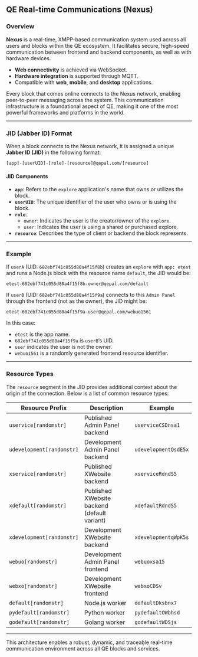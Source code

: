 ## QE Real-time Communications (Nexus)

### Overview

**Nexus** is a real-time, XMPP-based communication system used across all users and blocks within the QE ecosystem. It facilitates secure, high-speed communication between frontend and backend components, as well as with hardware devices. 

- **Web connectivity** is achieved via WebSocket.
- **Hardware integration** is supported through MQTT.
- Compatible with **web**, **mobile**, and **desktop** applications.

Every block that comes online connects to the Nexus network, enabling peer-to-peer messaging across the system. This communication infrastructure is a foundational aspect of QE, making it one of the most powerful frameworks and platforms in the world.

---

### JID (Jabber ID) Format

When a block connects to the Nexus network, it is assigned a unique **Jabber ID (JID)** in the following format:

```
[app]-[userUID]-[role]-[resource]@qepal.com/[resource]
```

#### JID Components

- **`app`**: Refers to the `explore` application's name that owns or utilizes the block.
- **`userUID`**: The unique identifier of the user who owns or is using the block.
- **`role`**:
  - `owner`: Indicates the user is the creator/owner of the `explore`.
  - `user`: Indicates the user is using a shared or purchased explore.
- **`resource`**: Describes the type of client or backend the block represents.

---

### Example

If `userA` (UID: `682ebf741c055d80a4f15f8b`) creates an `explore` with `app: etest` and runs a Node.js block with the resource name `default`, the JID would be:

```
etest-682ebf741c055d80a4f15f8b-owner@qepal.com/default
```

If `userB` (UID: `682ebf741c055d80a4f15f9a`) connects to this `Admin Panel` through the frontend (not as the owner), the JID might be:

```
etest-682ebf741c055d80a4f15f9a-user@qepal.com/webuo1561
```

In this case:
- `etest` is the app name.
- `682ebf741c055d80a4f15f9a` is `userB`’s UID.
- `user` indicates the user is not the owner.
- `webuo1561` is a randomly generated frontend resource identifier.

---

### Resource Types

The `resource` segment in the JID provides additional context about the origin of the connection. Below is a list of common resource types:

| Resource Prefix       | Description                                                                 | Example             |
|------------------------|-----------------------------------------------------------------------------|---------------------|
| `uservice[randomstr]`  | Published Admin Panel backend                                              | `userviceCSDnsa1`   |
| `udevelopment[randomstr]` | Development Admin Panel backend                                         | `udevelopmentQsdE5x`|
| `xservice[randomstr]`  | Published XWebsite backend                                                  | `xserviceRdndS5`    |
| `xdefault[randomstr]`  | Published XWebsite backend (default variant)                                | `xdefaultRdndS5`    |
| `xdevelopment[randomstr]` | Development XWebsite backend                                            | `xdevelopmentqWpK5s`|
| `webuo[randomstr]`     | Development Admin Panel frontend                                           | `webuoxsa15`        |
| `webxo[randomstr]`     | Development XWebsite frontend                                               | `webxoCDSv`         |
| `default[randomstr]`   | Node.js worker                                                              | `defaultDksbnx7`    |
| `pydefault[randomstr]` | Python worker                                                               | `pydefaultOWbhsd`   |
| `godefault[randomstr]` | Golang worker                                                               | `godefaultWDSjs`    |

---

This architecture enables a robust, dynamic, and traceable real-time communication environment across all QE blocks and services.
